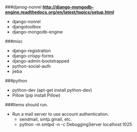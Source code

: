###djanog-nonrel
**http://django-mongodb-engine.readthedocs.org/en/latest/topics/setup.html**
* django-nonrel
* djangotoolbox
* django-mongodb-engine

###misc
* django-registration
* django-crispy-forms
* django-admin-bootstrapped
* python-social-auth
* jieba

###python
* python-dev (apt-get install python-dev)
* Pillow (pip install Pillow)

###Items should run.
* Run a mail server to use account authentication.
  * sendmail, smtp.gmail, etc. 
  * python -m smtpd -n -c DebuggingServer localhost:1025
